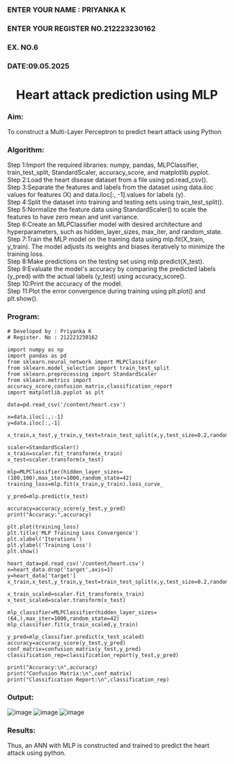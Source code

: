 <H3>ENTER YOUR NAME : PRIYANKA K</H3>
<H3>ENTER YOUR REGISTER NO.212223230162</H3>
<H3>EX. NO.6</H3>
<H3>DATE:09.05.2025</H3>
<H1 ALIGN =CENTER>Heart attack prediction using MLP</H1>
<H3>Aim:</H3>  To construct a  Multi-Layer Perceptron to predict heart attack using Python
<H3>Algorithm:</H3>
Step 1:Import the required libraries: numpy, pandas, MLPClassifier, train_test_split, StandardScaler, accuracy_score, and matplotlib.pyplot.<BR>
Step 2:Load the heart disease dataset from a file using pd.read_csv().<BR>
Step 3:Separate the features and labels from the dataset using data.iloc values for features (X) and data.iloc[:, -1].values for labels (y).<BR>
Step 4:Split the dataset into training and testing sets using train_test_split().<BR>
Step 5:Normalize the feature data using StandardScaler() to scale the features to have zero mean and unit variance.<BR>
Step 6:Create an MLPClassifier model with desired architecture and hyperparameters, such as hidden_layer_sizes, max_iter, and random_state.<BR>
Step 7:Train the MLP model on the training data using mlp.fit(X_train, y_train). The model adjusts its weights and biases iteratively to minimize the training loss.<BR>
Step 8:Make predictions on the testing set using mlp.predict(X_test).<BR>
Step 9:Evaluate the model's accuracy by comparing the predicted labels (y_pred) with the actual labels (y_test) using accuracy_score().<BR>
Step 10:Print the accuracy of the model.<BR>
Step 11:Plot the error convergence during training using plt.plot() and plt.show().<BR>

<H3>Program: </H3>

```
# Developed by : Priyanka K
# Register. No : 212223230162

import numpy as np
import pandas as pd
from sklearn.neural_network import MLPClassifier
from sklearn.model_selection import train_test_split
from sklearn.preprocessing import StandardScaler
from sklearn.metrics import accuracy_score,confusion_matrix,classification_report
import matplotlib.pyplot as plt

data=pd.read_csv('/content/heart.csv')

x=data.iloc[:,:-1]
y=data.iloc[:,-1]

x_train,x_test,y_train,y_test=train_test_split(x,y,test_size=0.2,random_state=42)

scaler=StandardScaler()
x_train=scaler.fit_transform(x_train)
x_test=scaler.transform(x_test)

mlp=MLPClassifier(hidden_layer_sizes=(100,100),max_iter=1000,random_state=42)
training_loss=mlp.fit(x_train,y_train).loss_curve_

y_pred=mlp.predict(x_test)

accuracy=accuracy_score(y_test,y_pred)
print("Accuracy:",accuracy)

plt.plot(training_loss)
plt.title('MLP Training Loss Convergence')
plt.xlabel('Iterations')
plt.ylabel('Training Loss')
plt.show()

heart_data=pd.read_csv('/content/heart.csv')
x=heart_data.drop('target',axis=1)
y=heart_data['target']
x_train,x_test,y_train,y_test=train_test_split(x,y,test_size=0.2,random_state=42)

x_train_scaled=scaler.fit_transform(x_train)
x_test_scaled=scaler.transform(x_test)

mlp_classifier=MLPClassifier(hidden_layer_sizes=(64,),max_iter=1000,random_state=42)
mlp_classifier.fit(x_train_scaled,y_train)

y_pred=mlp_classifier.predict(x_test_scaled)
accuracy=accuracy_score(y_test,y_pred)
conf_matrix=confusion_matrix(y_test,y_pred)
classification_rep=classification_report(y_test,y_pred)

print("Accuracy:\n",accuracy)
print("Confusion Matrix:\n",conf_matrix)
print("Classification Report:\n",classification_rep)

```

<H3>Output:</H3>

![image](https://github.com/user-attachments/assets/1f5a4da8-4329-497d-b2b0-42f316936fca)
![image](https://github.com/user-attachments/assets/0bcaeefa-212b-46e6-ad59-c0ef6226a19d)
![image](https://github.com/user-attachments/assets/5d284d81-a09f-49ea-8c0f-56804fc10886)

<H3>Results:</H3>
Thus, an ANN with MLP is constructed and trained to predict the heart attack using python.
